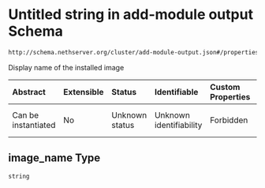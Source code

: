 # Untitled string in add-module output Schema

```txt
http://schema.nethserver.org/cluster/add-module-output.json#/properties/image_name
```

Display name of the installed image

| Abstract            | Extensible | Status         | Identifiable            | Custom Properties | Additional Properties | Access Restrictions | Defined In                                                                       |
| :------------------ | :--------- | :------------- | :---------------------- | :---------------- | :-------------------- | :------------------ | :------------------------------------------------------------------------------- |
| Can be instantiated | No         | Unknown status | Unknown identifiability | Forbidden         | Allowed               | none                | [add-module-output.json*](cluster/add-module-output.json "open original schema") |

## image_name Type

`string`
